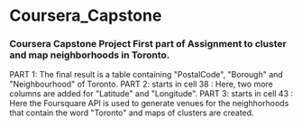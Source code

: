 # Coursera_Capstone
### Coursera Capstone Project First part of Assignment to cluster and map neighborhoods in Toronto. 
PART 1: The final result is a table containing "PostalCode", "Borough" and "Neighbourhood" of Toronto.
PART 2: starts in cell 38 : Here, two more columns are added for "Latitude" and "Longitude".
PART 3: starts in cell 43 : Here the Foursquare API is used to generate venues for the neighhorhoods that contain the word "Toronto" and maps of clusters are created.
